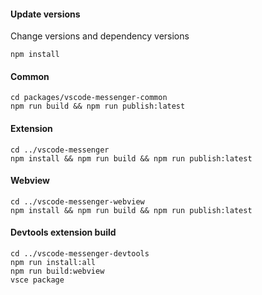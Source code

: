 #### Update versions
Change versions and dependency versions
```
npm install
```

#### Common
```
cd packages/vscode-messenger-common
npm run build && npm run publish:latest
```

#### Extension
```
cd ../vscode-messenger
npm install && npm run build && npm run publish:latest
```

#### Webview
```
cd ../vscode-messenger-webview
npm install && npm run build && npm run publish:latest
```

#### Devtools extension build
```
cd ../vscode-messenger-devtools
npm run install:all
npm run build:webview
vsce package
```
